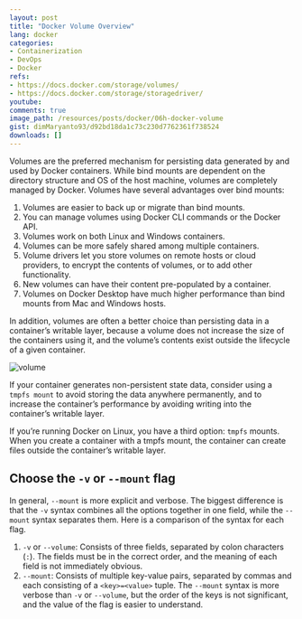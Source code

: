 ```yaml
---
layout: post
title: "Docker Volume Overview"
lang: docker
categories:
- Containerization
- DevOps
- Docker
refs: 
- https://docs.docker.com/storage/volumes/
- https://docs.docker.com/storage/storagedriver/
youtube: 
comments: true
image_path: /resources/posts/docker/06h-docker-volume
gist: dimMaryanto93/d92bd18da1c73c230d7762361f738524
downloads: []
---
```


Volumes are the preferred mechanism for persisting data generated by and used by Docker containers. While bind mounts are dependent on the directory structure and OS of the host machine, volumes are completely managed by Docker. Volumes have several advantages over bind mounts:

1. Volumes are easier to back up or migrate than bind mounts.
2. You can manage volumes using Docker CLI commands or the Docker API.
3. Volumes work on both Linux and Windows containers.
4. Volumes can be more safely shared among multiple containers.
5. Volume drivers let you store volumes on remote hosts or cloud providers, to encrypt the  contents of volumes, or to add other functionality.
7. New volumes can have their content pre-populated by a container.
8. Volumes on Docker Desktop have much higher performance than bind mounts from Mac and Windows hosts.

In addition, volumes are often a better choice than persisting data in a container’s writable layer, because a volume does not increase the size of the containers using it, and the volume’s contents exist outside the lifecycle of a given container.

![volume](https://docs.docker.com/storage/images/types-of-mounts-volume.png)

If your container generates non-persistent state data, consider using a `tmpfs mount` to avoid storing the data anywhere permanently, and to increase the container’s performance by avoiding writing into the container’s writable layer.

If you’re running Docker on Linux, you have a third option: `tmpfs` mounts. When you create a container with a tmpfs mount, the container can create files outside the container’s writable layer.

## Choose the `-v` or `--mount` flag

In general, `--mount` is more explicit and verbose. The biggest difference is that the `-v` syntax combines all the options together in one field, while the `--mount` syntax separates them. Here is a comparison of the syntax for each flag.

1. `-v` or `--volume`: Consists of three fields, separated by colon characters (`:`). The fields must be in the correct order, and the meaning of each field is not immediately obvious.
2. `--mount`: Consists of multiple key-value pairs, separated by commas and each consisting of a `<key>=<value>` tuple. The `--mount` syntax is more verbose than `-v` or `--volume`, but the order of the keys is not significant, and the value of the flag is easier to understand.